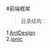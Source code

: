 #前端框架
> 目录结构：
  
  1.[AntDesign](https://github.com/dandelion936/studyNotes/blob/master/frame/AntDesign/README.md)  
  2.[ionic](https://github.com/dandelion936/studyNotes/blob/master/frame/ionic/README.md)
